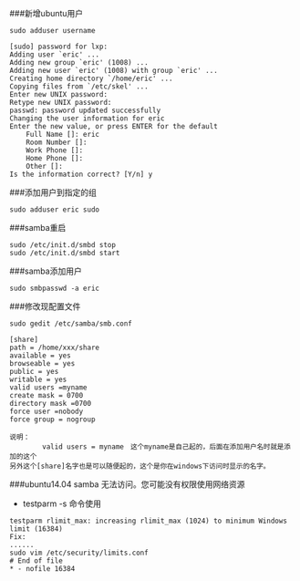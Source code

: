 ###新增ubuntu用户
```
sudo adduser username

[sudo] password for lxp:
Adding user `eric' ...
Adding new group `eric' (1008) ...
Adding new user `eric' (1008) with group `eric' ...
Creating home directory `/home/eric' ...
Copying files from `/etc/skel' ...
Enter new UNIX password:
Retype new UNIX password:
passwd: password updated successfully
Changing the user information for eric
Enter the new value, or press ENTER for the default
	Full Name []: eric
	Room Number []:
	Work Phone []:
	Home Phone []:
	Other []:
Is the information correct? [Y/n] y

```
###添加用户到指定的组
```
sudo adduser eric sudo
```
###samba重启
```
sudo /etc/init.d/smbd stop
sudo /etc/init.d/smbd start
```
###samba添加用户
```
sudo smbpasswd -a eric
```
###修改现配置文件
  ``` shell
sudo gedit /etc/samba/smb.conf

[share]
 path = /home/xxx/share
 available = yes
 browseable = yes
 public = yes
 writable = yes
 valid users =myname
 create mask = 0700
 directory mask =0700
 force user =nobody
 force group = nogroup
 ```

	说明：
			valid users = myname　这个myname是自己起的，后面在添加用户名时就是添加的这个
	另外这个[share]名字也是可以随便起的，这个是你在windows下访问时显示的名字。

###ubuntu14.04 samba 无法访问。您可能没有权限使用网络资源
* testparm -s 命令使用
```
testparm rlimit_max: increasing rlimit_max (1024) to minimum Windows limit (16384)
Fix:
......
sudo vim /etc/security/limits.conf
# End of file
* - nofile 16384
```
